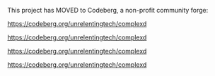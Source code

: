 This project has MOVED to Codeberg, a non-profit community forge:

https://codeberg.org/unrelentingtech/complexd

https://codeberg.org/unrelentingtech/complexd

https://codeberg.org/unrelentingtech/complexd

https://codeberg.org/unrelentingtech/complexd
